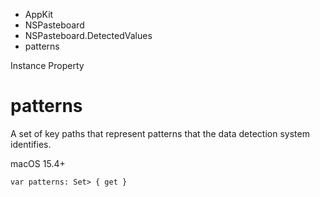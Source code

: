 

- AppKit
- NSPasteboard
- NSPasteboard.DetectedValues
-  patterns 

Instance Property

# patterns

A set of key paths that represent patterns that the data detection system identifies.

macOS 15.4+

``` source
var patterns: Set> { get }
```

